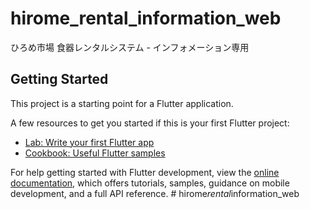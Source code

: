 # hirome_rental_information_web

ひろめ市場 食器レンタルシステム - インフォメーション専用

## Getting Started

This project is a starting point for a Flutter application.

A few resources to get you started if this is your first Flutter project:

- [Lab: Write your first Flutter app](https://docs.flutter.dev/get-started/codelab)
- [Cookbook: Useful Flutter samples](https://docs.flutter.dev/cookbook)

For help getting started with Flutter development, view the
[online documentation](https://docs.flutter.dev/), which offers tutorials,
samples, guidance on mobile development, and a full API reference.
#   h i r o m e _ r e n t a l _ i n f o r m a t i o n _ w e b  
 